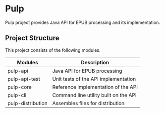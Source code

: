 
# Pulp

Pulp project provides Java API for EPUB processing and its implementation.

## Project Structure

This project consists of the following modules.

Modules           |Description
------------------|-------------------------------------
pulp-api          |Java API for EPUB processing
pulp-api-test     |Unit tests of the API implementation
pulp-core         |Reference implementation of the API
pulp-cli          |Command line utility built on the API
pulp-distribution |Assembles files for distribution
